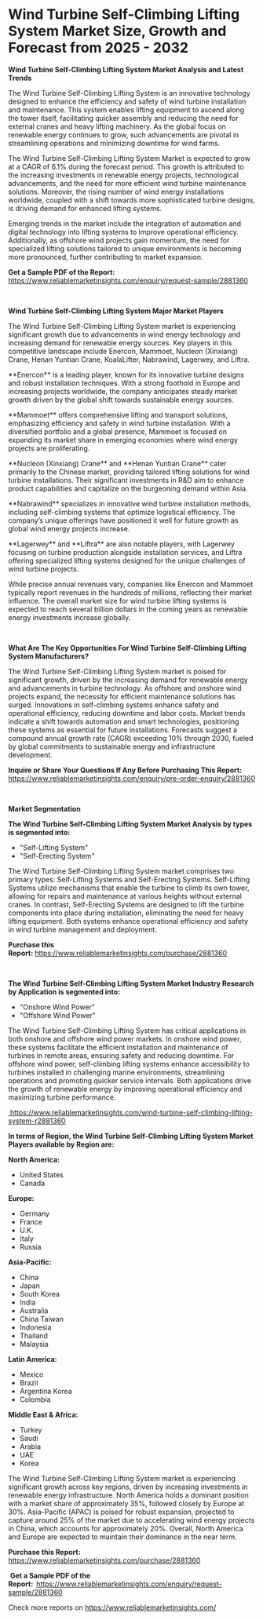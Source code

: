 <p><h1>Wind Turbine Self-Climbing Lifting System Market Size, Growth and Forecast from 2025 - 2032</h1></p><p><strong>Wind Turbine Self-Climbing Lifting System Market Analysis and Latest Trends</strong></p>
<p><p>The Wind Turbine Self-Climbing Lifting System is an innovative technology designed to enhance the efficiency and safety of wind turbine installation and maintenance. This system enables lifting equipment to ascend along the tower itself, facilitating quicker assembly and reducing the need for external cranes and heavy lifting machinery. As the global focus on renewable energy continues to grow, such advancements are pivotal in streamlining operations and minimizing downtime for wind farms.</p><p>The Wind Turbine Self-Climbing Lifting System Market is expected to grow at a CAGR of 6.1% during the forecast period. This growth is attributed to the increasing investments in renewable energy projects, technological advancements, and the need for more efficient wind turbine maintenance solutions. Moreover, the rising number of wind energy installations worldwide, coupled with a shift towards more sophisticated turbine designs, is driving demand for enhanced lifting systems. </p><p>Emerging trends in the market include the integration of automation and digital technology into lifting systems to improve operational efficiency. Additionally, as offshore wind projects gain momentum, the need for specialized lifting solutions tailored to unique environments is becoming more pronounced, further contributing to market expansion.</p></p>
<p><strong>Get a Sample PDF of the Report:&nbsp;</strong> <a href="https://www.reliablemarketinsights.com/enquiry/request-sample/2881360?utm_campaign=3286&utm_medium=2&utm_source=Github&utm_content=ia&utm_term=12032025&utm_id=wind-turbine-self-climbing-lifting-system">https://www.reliablemarketinsights.com/enquiry/request-sample/2881360</a></p>
<p>&nbsp;</p>
<p><strong>Wind Turbine Self-Climbing Lifting System Major Market Players</strong></p>
<p><p>The Wind Turbine Self-Climbing Lifting System market is experiencing significant growth due to advancements in wind energy technology and increasing demand for renewable energy sources. Key players in this competitive landscape include Enercon, Mammoet, Nucleon (Xinxiang) Crane, Henan Yuntian Crane, KoalaLifter, Nabrawind, Lagerwey, and Liftra. </p><p>**Enercon** is a leading player, known for its innovative turbine designs and robust installation techniques. With a strong foothold in Europe and increasing projects worldwide, the company anticipates steady market growth driven by the global shift towards sustainable energy sources. </p><p>**Mammoet** offers comprehensive lifting and transport solutions, emphasizing efficiency and safety in wind turbine installation. With a diversified portfolio and a global presence, Mammoet is focused on expanding its market share in emerging economies where wind energy projects are proliferating.</p><p>**Nucleon (Xinxiang) Crane** and **Henan Yuntian Crane** cater primarily to the Chinese market, providing tailored lifting solutions for wind turbine installations. Their significant investments in R&D aim to enhance product capabilities and capitalize on the burgeoning demand within Asia.</p><p>**Nabrawind** specializes in innovative wind turbine installation methods, including self-climbing systems that optimize logistical efficiency. The company’s unique offerings have positioned it well for future growth as global wind energy projects increase.</p><p>**Lagerwey** and **Liftra** are also notable players, with Lagerwey focusing on turbine production alongside installation services, and Liftra offering specialized lifting systems designed for the unique challenges of wind turbine projects.</p><p>While precise annual revenues vary, companies like Enercon and Mammoet typically report revenues in the hundreds of millions, reflecting their market influence. The overall market size for wind turbine lifting systems is expected to reach several billion dollars in the coming years as renewable energy investments increase globally.</p></p>
<p>&nbsp;</p>
<p><strong>What Are The Key Opportunities For Wind Turbine Self-Climbing Lifting System Manufacturers?</strong></p>
<p><p>The Wind Turbine Self-Climbing Lifting System market is poised for significant growth, driven by the increasing demand for renewable energy and advancements in turbine technology. As offshore and onshore wind projects expand, the necessity for efficient maintenance solutions has surged. Innovations in self-climbing systems enhance safety and operational efficiency, reducing downtime and labor costs. Market trends indicate a shift towards automation and smart technologies, positioning these systems as essential for future installations. Forecasts suggest a compound annual growth rate (CAGR) exceeding 10% through 2030, fueled by global commitments to sustainable energy and infrastructure development.</p></p>
<p><strong>Inquire or Share Your Questions If Any Before Purchasing This Report:</strong> <a href="https://www.reliablemarketinsights.com/enquiry/pre-order-enquiry/2881360?utm_campaign=3286&utm_medium=2&utm_source=Github&utm_content=ia&utm_term=12032025&utm_id=wind-turbine-self-climbing-lifting-system">https://www.reliablemarketinsights.com/enquiry/pre-order-enquiry/2881360</a></p>
<p>&nbsp;</p>
<p><strong>Market Segmentation</strong></p>
<p><strong>The Wind Turbine Self-Climbing Lifting System Market Analysis by types is segmented into:</strong></p>
<p><ul><li>"Self-Lifting System"</li><li>"Self-Erecting System"</li></ul></p>
<p><p>The Wind Turbine Self-Climbing Lifting System market comprises two primary types: Self-Lifting Systems and Self-Erecting Systems. Self-Lifting Systems utilize mechanisms that enable the turbine to climb its own tower, allowing for repairs and maintenance at various heights without external cranes. In contrast, Self-Erecting Systems are designed to lift the turbine components into place during installation, eliminating the need for heavy lifting equipment. Both systems enhance operational efficiency and safety in wind turbine management and deployment.</p></p>
<p><strong>Purchase this Report:&nbsp;</strong><a href="https://www.reliablemarketinsights.com/purchase/2881360?utm_campaign=3286&utm_medium=2&utm_source=Github&utm_content=ia&utm_term=12032025&utm_id=wind-turbine-self-climbing-lifting-system">https://www.reliablemarketinsights.com/purchase/2881360</a></p>
<p>&nbsp;</p>
<p><strong>The Wind Turbine Self-Climbing Lifting System Market Industry Research by Application is segmented into:</strong></p>
<p><ul><li>"Onshore Wind Power"</li><li>"Offshore Wind Power"</li></ul></p>
<p><p>The Wind Turbine Self-Climbing Lifting System has critical applications in both onshore and offshore wind power markets. In onshore wind power, these systems facilitate the efficient installation and maintenance of turbines in remote areas, ensuring safety and reducing downtime. For offshore wind power, self-climbing lifting systems enhance accessibility to turbines installed in challenging marine environments, streamlining operations and promoting quicker service intervals. Both applications drive the growth of renewable energy by improving operational efficiency and maximizing turbine performance.</p></p>
<p><a href="https://www.reliablemarketinsights.com/wind-turbine-self-climbing-lifting-system-r2881360?utm_campaign=3286&utm_medium=2&utm_source=Github&utm_content=ia&utm_term=12032025&utm_id=wind-turbine-self-climbing-lifting-system">&nbsp;https://www.reliablemarketinsights.com/wind-turbine-self-climbing-lifting-system-r2881360</a></p>
<p><strong>In terms of Region, the Wind Turbine Self-Climbing Lifting System Market Players available by Region are:</strong></p>
<p>
    <p> <strong> North America: </strong>
        <ul>
            <li>United States</li>
            <li>Canada</li>
        </ul>
        </p> 
    <p> <strong> Europe: </strong>
        <ul>
            <li>Germany</li>
            <li>France</li>
            <li>U.K.</li>
            <li>Italy</li>
            <li>Russia</li>
        </ul>
        </p> 
    <p> <strong> Asia-Pacific: </strong>
        <ul>
            <li>China</li>
            <li>Japan</li>
            <li>South Korea</li>
            <li>India</li>
            <li>Australia</li>
            <li>China Taiwan</li>
            <li>Indonesia</li>
            <li>Thailand</li>
            <li>Malaysia</li>
        </ul>
        </p> 
    <p> <strong> Latin America: </strong>
        <ul>
            <li>Mexico</li>
            <li>Brazil</li>
            <li>Argentina Korea</li>
            <li>Colombia</li>
        </ul>
        </p> 
    <p> <strong> Middle East & Africa: </strong>
        <ul>
            <li>Turkey</li>
            <li>Saudi</li>
            <li>Arabia</li>
            <li>UAE</li>
            <li>Korea</li>
        </ul>
    </p>
    </p>
<p><p>The Wind Turbine Self-Climbing Lifting System market is experiencing significant growth across key regions, driven by increasing investments in renewable energy infrastructure. North America holds a dominant position with a market share of approximately 35%, followed closely by Europe at 30%. Asia-Pacific (APAC) is poised for robust expansion, projected to capture around 25% of the market due to accelerating wind energy projects in China, which accounts for approximately 20%. Overall, North America and Europe are expected to maintain their dominance in the near term.</p></p>
<p><strong>Purchase this Report: </strong><a href="https://www.reliablemarketinsights.com/purchase/2881360?utm_campaign=3286&utm_medium=2&utm_source=Github&utm_content=ia&utm_term=12032025&utm_id=wind-turbine-self-climbing-lifting-system">https://www.reliablemarketinsights.com/purchase/2881360</a></p>
<p>&nbsp;<strong>Get a Sample PDF of the Report:&nbsp;&nbsp;</strong><a href="https://www.reliablemarketinsights.com/enquiry/request-sample/2881360?utm_campaign=3286&utm_medium=2&utm_source=Github&utm_content=ia&utm_term=12032025&utm_id=wind-turbine-self-climbing-lifting-system">https://www.reliablemarketinsights.com/enquiry/request-sample/2881360</a></p>
<p><strong></strong></p>
<p>Check more reports on <a href="https://www.reliablemarketinsights.com/?utm_campaign=3286&utm_medium=2&utm_source=Github&utm_content=ia&utm_term=12032025&utm_id=wind-turbine-self-climbing-lifting-system">https://www.reliablemarketinsights.com/</a></p>